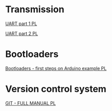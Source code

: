 # Transmission

[UART part 1 PL](http://forbot.pl/blog/artykuly/programowanie/port-szeregowy-interfejs-usart-czyli-komunikacja-mikrokontrolera-z-komputerem-id1122)

[UART part 2 PL](http://forbot.pl/blog/artykuly/programowanie/avr-programowanie/port-szeregowy-interfejs-usart-2-id1218)

# Bootloaders
[Bootloaders - first steps on Arduino example PL](http://forbot.pl/blog/artykuly/programowanie/bootloadery-pierwsze-kroki-na-przykladzie-arduino-id10203)

# Version control system
[GIT - FULL MANUAL PL](https://git-scm.com/book/pl/v1)
